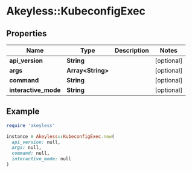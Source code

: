 # Akeyless::KubeconfigExec

## Properties

| Name | Type | Description | Notes |
| ---- | ---- | ----------- | ----- |
| **api_version** | **String** |  | [optional] |
| **args** | **Array&lt;String&gt;** |  | [optional] |
| **command** | **String** |  | [optional] |
| **interactive_mode** | **String** |  | [optional] |

## Example

```ruby
require 'akeyless'

instance = Akeyless::KubeconfigExec.new(
  api_version: null,
  args: null,
  command: null,
  interactive_mode: null
)
```

